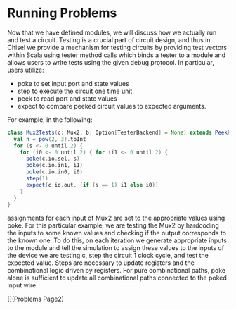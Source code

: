 # Running Problems
Now that we have defined modules, we will discuss how we actually run and test a circuit.
Testing is a crucial part of circuit design, and thus in Chisel we provide a mechanism for testing circuits by providing test vectors within Scala using tester method calls which binds a tester to a module and allows users to write tests using the given debug protocol. In particular, users utilize:
* poke to set input port and state values
* step to execute the circuit one time unit
* peek to read port and state values
* expect to compare peeked circuit values to expected arguments.

For example, in the following:
```scala
class Mux2Tests(c: Mux2, b: Option[TesterBackend] = None) extends PeekPokeTester(c, _backend=b) {
  val n = pow(2, 3).toInt 
  for (s <- 0 until 2) {
    for (i0 <- 0 until 2) { for (i1 <- 0 until 2) {
      poke(c.io.sel, s)
      poke(c.io.in1, i1)
      poke(c.io.in0, i0)
      step(1)
      expect(c.io.out, (if (s == 1) i1 else i0))
    }
  }
}
```
assignments for each input of Mux2 are set to the appropriate values using poke. For this particular example, we are testing the Mux2 by hardcoding the inputs to some known values and checking if the output corresponds to the known one. To do this, on each iteration we generate appropriate inputs to the module and tell the simulation to assign these values to the inputs of the device we are testing c, step the circuit 1 clock cycle, and test the expected value. Steps are necessary to update registers and the combinational logic driven by registers. For pure combinational paths, poke alone is sufficient to update all combinational paths connected to the poked input wire.


[](Problems Page2)
